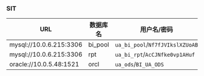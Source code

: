 ### SIT

| URL                     | 数据库名 | 用户名/密码                     |
| ----------------------- | -------- | ------------------------------- |
| mysql://10.0.6.215:3306 | bi_pool  | `ua_bi_pool`/`Nf7fJVIkslXZUoAB` |
| mysql://10.0.6.215:3306 | rpt      | `ua_bi_rpt`/`AcCJNfke0vp1AHuf`  |
| oracle://10.0.5.48:1521 | orcl     | `ua_ods`/`BI_UA_ODS`            |

